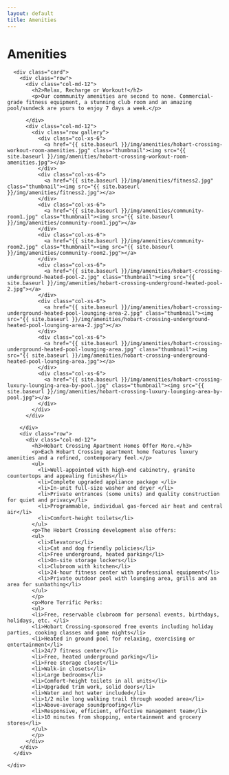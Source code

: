 ```yaml
---
layout: default
title: Amenities
---
```

<div class="container-fluid innerHero" id="amenities">
</div>
<div class="container">
  <div class="row">
    <div class="col-md-8 center-block">
      <div class="card header-card">
        <h1>Amenities</h1>
      </div>
    </div>
    <div class="col-md-12">

      <div class="card">
        <div class="row">
          <div class="col-md-12">
            <h2>Relax, Recharge or Workout!</h2>
            <p>Our commmunity amenities are second to none. Commercial-grade fitness equipment, a stunning club room and an amazing pool/sundeck are yours to enjoy 7 days a week.</p>

          </div>
          <div class="col-md-12">
            <div class="row gallery">
              <div class="col-xs-6">
                <a href="{{ site.baseurl }}/img/amenities/hobart-crossing-workout-room-amenities.jpg" class="thumbnail"><img src="{{ site.baseurl }}/img/amenities/hobart-crossing-workout-room-amenities.jpg"></a>
              </div>
              <div class="col-xs-6">
                <a href="{{ site.baseurl }}/img/amenities/fitness2.jpg" class="thumbnail"><img src="{{ site.baseurl }}/img/amenities/fitness2.jpg"></a>
              </div>
              <div class="col-xs-6">
                <a href="{{ site.baseurl }}/img/amenities/community-room1.jpg" class="thumbnail"><img src="{{ site.baseurl }}/img/amenities/community-room1.jpg"></a>
              </div>
              <div class="col-xs-6">
                <a href="{{ site.baseurl }}/img/amenities/community-room2.jpg" class="thumbnail"><img src="{{ site.baseurl }}/img/amenities/community-room2.jpg"></a>
              </div>
              <div class="col-xs-6">
                <a href="{{ site.baseurl }}/img/amenities/hobart-crossing-underground-heated-pool-2.jpg" class="thumbnail"><img src="{{ site.baseurl }}/img/amenities/hobart-crossing-underground-heated-pool-2.jpg"></a>
              </div>
              <div class="col-xs-6">
                <a href="{{ site.baseurl }}/img/amenities/hobart-crossing-underground-heated-pool-lounging-area-2.jpg" class="thumbnail"><img src="{{ site.baseurl }}/img/amenities/hobart-crossing-underground-heated-pool-lounging-area-2.jpg"></a>
              </div>
              <div class="col-xs-6">
                <a href="{{ site.baseurl }}/img/amenities/hobart-crossing-underground-heated-pool-lounging-area.jpg" class="thumbnail"><img src="{{ site.baseurl }}/img/amenities/hobart-crossing-underground-heated-pool-lounging-area.jpg"></a>
              </div>
              <div class="col-xs-6">
                <a href="{{ site.baseurl }}/img/amenities/hobart-crossing-luxury-lounging-area-by-pool.jpg" class="thumbnail"><img src="{{ site.baseurl }}/img/amenities/hobart-crossing-luxury-lounging-area-by-pool.jpg"></a>
              </div>
            </div>
          </div>

        </div>
        <div class="row">
          <div class="col-md-12">
            <h3>Hobart Crossing Apartment Homes Offer More.</h3>
            <p>Each Hobart Crossing apartment home features luxury amenities and a refined, contemporary feel.</p>
            <ul>
              <li>Well-appointed with high-end cabinetry, granite countertops and appealing finishes</li>
              <li>Complete upgraded appliance package </li>
              <li>In-unit full-size washer and dryer </li>
              <li>Private entrances (some units) and quality construction for quiet and privacy</li>
              <li>Programmable, individual gas-forced air heat and central air</li>
              <li>Comfort-height toilets</li>
            </ul>
            <p>The Hobart Crossing development also offers:
            <ul>
              <li>Elevators</li>
              <li>Cat and dog friendly policies</li>
              <li>Free underground, heated parking</li>
              <li>On-site storage lockers</li>
              <li>Clubroom with kitchen</li>
              <li>24-hour fitness center with professional equipment</li>
              <li>Private outdoor pool with lounging area, grills and an area for sunbathing</li>
            </ul>
            </p>
            <p>More Terrific Perks:
            <ul>
            <li>Free, reservable clubroom for personal events, birthdays, holidays, etc. </li>
            <li>Hobart Crossing-sponsored free events including holiday parties, cooking classes and game nights</li>
            <li>Heated in ground pool for relaxing, exercising or entertainment</li>
            <li>24/7 fitness center</li>
            <li>Free, heated underground parking</li>
            <li>Free storage closet</li>
            <li>Walk-in closets</li>
            <li>Large bedrooms</li>
            <li>Comfort-height toilets in all units</li>
            <li>Upgraded trim work, solid doors</li>
            <li>Water and hot water included</li>
            <li>1/2 mile long walking trail through wooded area</li>
            <li>Above-average soundproofing</li>
            <li>Responsive, efficient, effective management team</li>
            <li>10 minutes from shopping, entertainment and grocery stores</li>
            </ul>
            </p>
          </div>
        </div>
      </div>

    </div>
  </div>
</div>
